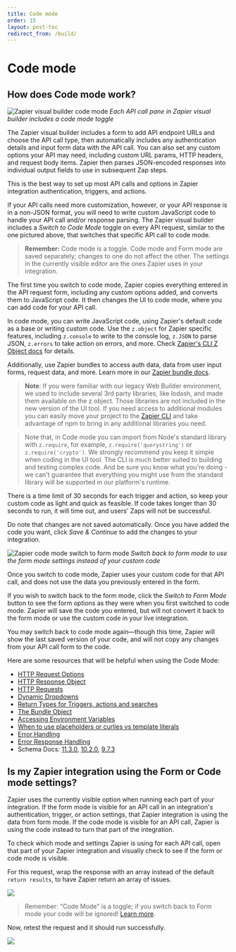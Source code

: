 ```yaml
---
title: Code mode
order: 15
layout: post-toc
redirect_from: /build/
---
```


# Code mode

## How does Code mode work?

![Zapier visual builder code mode](https://cdn.zappy.app/17f0890ad5856b53d61e32b26fbb1070.png)
_Each API call pane in Zapier visual builder includes a code mode toggle_

The Zapier visual builder includes a form to add API endpoint URLs and choose the API call type, then automatically includes any authentication details and input form data with the API call. You can also set any custom options your API may need, including custom URL params, HTTP headers, and request body items. Zapier then parses JSON-encoded responses into individual output fields to use in subsequent Zap steps.

This is the best way to set up most API calls and options in Zapier integration authentication, triggers, and actions.

If your API calls need more customization, however, or your API response is in a non-JSON format, you will need to write custom JavaScript code to handle your API call and/or response parsing. The Zapier visual builder includes a _Switch to Code Mode_ toggle on every API request, similar to the one pictured above, that switches that specific API call to code mode.

> **Remember:** Code mode is a toggle. Code mode and Form mode are saved separately; changes to one do not affect the other. The settings in the currently visible editor are the ones Zapier uses in your integration.

The first time you switch to code mode, Zapier copies everything entered in the API request form, including any custom options added, and converts them to JavaScript code. It then changes the UI to code mode, where you can add code for your API call.

In code mode, you can write JavaScript code, using Zapier's default code as a base or writing custom code. Use the `z.object` for Zapier specific features, including `z.console` to write to the console log, `z.JSON` to parse JSON, `z.errors` to take action on errors, and more. Check [Zapier's CLI Z Object docs](https://github.com/zapier/zapier-platform/blob/main/packages/cli/README.md#z-object) for details.

Additionally, use Zapier bundles to access auth data, data from user input forms, request data, and more. Learn more in our [Zapier bundle docs](https://platform.zapier.com/docs/advanced#bundle).

> **Note**: If you were familiar with our legacy Web Builder environment, we used to include several 3rd party libraries, like lodash, and made them available on the z object. Those libraries are not included in the new version of the UI tool. If you need access to additional modules you can easily move your project to the [Zapier CLI](https://github.com/zapier/zapier-platform/blob/main/packages/cli/README.md) and take advantage of npm to bring in any additional libraries you need.

> Note that, in Code mode you can import from Node's standard library with `z.require`, for example, `z.require('querystring')` or `z.require('crypto')`. We strongly recommend you keep it simple when coding in the UI tool. The CLI is much better suited to building and testing complex code. And be sure you know what you're doing - we can't guarantee that everything you might use from the standard library will be supported in our platform's runtime.

There is a time limit of 30 seconds for each trigger and action, so keep your custom code as light and quick as feasible. If code takes longer than 30 seconds to run, it will time out, and users' Zaps will not be successful.

Do note that changes are not saved automatically. Once you have added the code you want, click _Save & Continue_ to add the changes to your integration.

![Zapier code mode switch to form mode](https://cdn.zappy.app/1fa2f12c1c41a49f3d7aeff4d2706f7c.png)
_Switch back to form mode to use the form mode settings instead of your custom code_

Once you switch to code mode, Zapier uses your custom code for that API call, and does not use the data you previously entered in the form.

If you wish to switch back to the form mode, click the _Switch to Form Mode_ button to see the form options as they were when you first switched to code mode. Zapier will save the code you entered, but will not convert it back to the form mode or use the custom code in your live integration.

You may switch back to code mode again—though this time, Zapier will show the last saved version of your code, and will not copy any changes from your API call form to the code.

Here are some resources that will be helpful when using the Code Mode: 
- [HTTP Request Options](https://github.com/zapier/zapier-platform/blob/master/packages/cli/README.md#http-request-options)
- [HTTP Response Object](https://github.com/zapier/zapier-platform/blob/master/packages/cli/README.md#http-response-object)
- [HTTP Requests](https://github.com/zapier/zapier-platform/blob/master/packages/cli/README.md#manual-http-requests)
- [Dynamic Dropdowns](https://github.com/zapier/zapier-platform/blob/master/packages/cli/README.md#dynamic-dropdowns)
- [Return Types for Triggers, actions and searches](https://github.com/zapier/zapier-platform/blob/master/packages/cli/README.md#return-types)
- [The Bundle Object](https://github.com/zapier/zapier-platform/blob/master/packages/cli/README.md#bundle-object)
- [Accessing Environment Variables](https://github.com/zapier/zapier-platform/blob/master/packages/cli/README.md#accessing-environment-variables)
- [When to use placeholders or curlies vs template literals](https://github.com/zapier/zapier-platform/blob/master/packages/cli/README.md#when-to-use-placeholders-or-curlies)
- [Error Handling](https://github.com/zapier/zapier-platform/blob/master/packages/cli/README.md#error-handling)
- [Error Response Handling](https://github.com/zapier/zapier-platform/blob/master/packages/cli/README.md#error-response-handling)
- Schema Docs: [11.3.0](https://github.com/zapier/zapier-platform/blob/zapier-platform-schema@11.3.3/packages/schema/docs/build/schema.md), [10.2.0](https://github.com/zapier/zapier-platform/blob/zapier-platform-schema@10.2.0/packages/schema/docs/build/schema.md), [9.7.3](https://github.com/zapier/zapier-platform/blob/zapier-platform-schema@9.7.3/packages/schema/docs/build/schema.md)

## Is my Zapier integration using the Form or Code mode settings?

Zapier uses the currently visible option when running each part of your integration. If the form mode is visible for an API call in an integration's authentication, trigger, or action settings, that Zapier integration is using the data from form mode. If the code mode is visible for an API call, Zapier is using the code instead to turn that part of the integration.

To check which mode and settings Zapier is using for each API call, open that part of your Zapier integration and visually check to see if the form or code mode is visible.

<a id="cli"></a>

For this request, wrap the response with an array instead of the default `return results`, to have Zapier return an array of issues.

![](https://cdn.zappy.app/3bec13fa502f47ff1e5f9bfded052b4d.png)

> Remember: "Code Mode" is a toggle; if you switch back to Form mode your code will be ignored! [Learn more](#code).

Now, retest the request and it should run successfully.

![](https://cdn.zappy.app/af56c7fed5183aed462d2e7efbf78f8c.png)

<a id="censored"></a>



